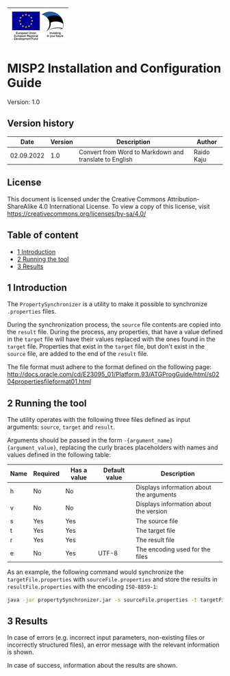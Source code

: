 | ![European Union / European Regional Development Fund / Investing in your future](../../docs/img/eu_rdf_75_en.png "Documents that are tagged with EU/SF logos must keep the logos until 1.1.2022, if it has not stated otherwise in the documentation. If new documentation is created  using EU/SF resources the logos must be tagged appropriately so that the deadline for logos could be found.") |
| -------------------------: |

# MISP2 Installation and Configuration Guide

Version: 1.0

## Version history <!-- omit in toc -->

 Date       | Version | Description                                                               | Author
 ---------- | ------- | ------------------------------------------------------------------------- | --------------------
 02.09.2022 | 1.0     | Convert from Word to Markdown and translate to English                    | Raido Kaju

## License <!-- omit in toc -->

This document is licensed under the Creative Commons Attribution-ShareAlike 4.0 International License.
To view a copy of this license, visit <https://creativecommons.org/licenses/by-sa/4.0/>

## Table of content <!-- omit in toc -->

* [1 Introduction](#1-introduction)
* [2 Running the tool](#2-running-the-tool)
* [3 Results](#3-results)

## 1 Introduction

The `PropertySynchronizer` is a utility to make it possible to synchronize `.properties` files.

During the synchronization process, the `source` file contents are copied into the `result` file. During the process,
any properties, that have a value defined in the `target` file will have their values replaced with the ones found
in the `target` file. Properties that exist in the `target` file, but don't exist in the `source` file, are
added to the end of the `result` file.

The file format must adhere to the format defined on the following page:
http://docs.oracle.com/cd/E23095_01/Platform.93/ATGProgGuide/html/s0204propertiesfileformat01.html

## 2 Running the tool

The utility operates with the following three files defined as input arguments: `source`, `target` and `result`.

Arguments should be passed in the form `-{argument_name} {argument_value}`, replacing the curly braces placeholders
with names and values defined in the following table:


 Name       | Required | Has a value | Default value | Description
 ---------- | ---------| ------------|---------------|-----------------------------------------
 h          | No       | No          |               | Displays information about the arguments
 v          | No       | No          |               | Displays information about the version
 s          | Yes      | Yes         |               | The source file
 t          | Yes      | Yes         |               | The target file
 r          | Yes      | Yes         |               | The result file
 e          | No       | Yes         | UTF-8         | The encoding used for the files

As an example, the following command would synchronize the `targetFile.properties` with `sourceFile.properties` and
store the results in `resultFile.properties` with the encoding `ISO-8859-1`:

```bash
java -jar propertySynchronizer.jar -s sourceFile.properties -t targetFile.properties -r resultFile.properties -e ISO-8859-1
```

## 3 Results

In case of errors (e.g. incorrect input parameters, non-existing files or incorrectly structured files), an error
message with the relevant information is shown.

In case of success, information about the results are shown.
